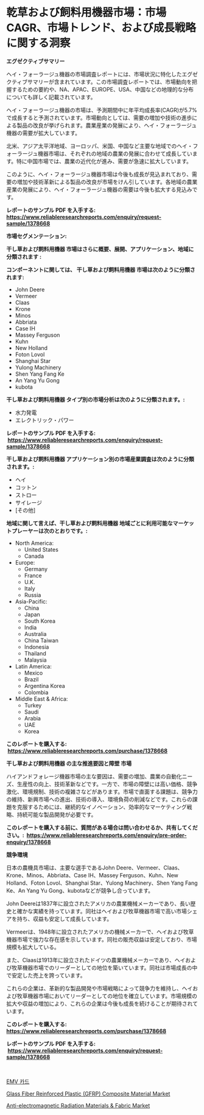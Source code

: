 <p><h1>乾草および飼料用機器市場：市場CAGR、市場トレンド、および成長戦略に関する洞察</h1></p><p><strong>エグゼクティブサマリー</strong></p>
<p><p>ヘイ・フォーラージュ機器の市場調査レポートには、市場状況に特化したエグゼクティブサマリーが含まれています。この市場調査レポートでは、市場動向を把握するための要約や、NA、APAC、EUROPE、USA、中国などの地理的な分布についても詳しく記載されています。</p><p>ヘイ・フォーラージュ機器の市場は、予測期間中に年平均成長率(CAGR)が5.7%で成長すると予測されています。市場動向としては、需要の増加や技術の進歩による製品の改良が挙げられます。農業産業の発展により、ヘイ・フォーラージュ機器の需要が拡大しています。</p><p>北米、アジア太平洋地域、ヨーロッパ、米国、中国など主要な地域でのヘイ・フォーラージュ機器市場は、それぞれの地域の農業の発展に合わせて成長しています。特に中国市場では、農業の近代化が進み、需要が急速に拡大しています。</p><p>このように、ヘイ・フォーラージュ機器市場は今後も成長が見込まれており、需要の増加や技術革新による製品の改良が市場をけん引しています。各地域の農業産業の発展により、ヘイ・フォーラージュ機器の需要は今後も拡大する見込みです。</p></p>
<p><strong>レポートのサンプル PDF を入手する: <a href="https://www.reliableresearchreports.com/enquiry/request-sample/1378668">https://www.reliableresearchreports.com/enquiry/request-sample/1378668</a></strong></p>
<p><strong>市場セグメンテーション:</strong></p>
<p><strong> 干し草および飼料用機器 市場はさらに概要、展開、アプリケーション、地域に分類されます :</strong></p>
<p><strong>コンポーネントに関しては、 干し草および飼料用機器 市場は次のように分類されます: &nbsp;</strong></p>
<p><ul><li>John Deere</li><li>Vermeer</li><li>Claas</li><li>Krone</li><li>Minos</li><li>Abbriata</li><li>Case IH</li><li>Massey Ferguson</li><li>Kuhn</li><li>New Holland</li><li>Foton Lovol</li><li>Shanghai Star</li><li>Yulong Machinery</li><li>Shen Yang Fang Ke</li><li>An Yang Yu Gong</li><li>kubota</li></ul></p>
<p><strong> 干し草および飼料用機器 タイプ別の市場分析は次のように分類されます。:</strong></p>
<p><ul><li>水力発電</li><li>エレクトリック・パワー</li></ul></p>
<p><strong>レポートのサンプル PDF を入手する: &nbsp;<a href="https://www.reliableresearchreports.com/enquiry/request-sample/1378668">https://www.reliableresearchreports.com/enquiry/request-sample/1378668</a></strong></p>
<p><strong> 干し草および飼料用機器 アプリケーション別の市場産業調査は次のように分類されます。:</strong></p>
<p><ul><li>ヘイ</li><li>コットン</li><li>ストロー</li><li>サイレージ</li><li>[その他]</li></ul></p>
<p><strong>地域に関して言えば、干し草および飼料用機器 地域ごとに利用可能なマーケットプレーヤーは次のとおりです。:</strong></p>
<p><ul>
    <li>
        North America:
        <ul>
            <li>United States</li>
            <li>Canada</li>
        </ul>
    </li>
    <li>
        Europe:
        <ul>
            <li>Germany</li>
            <li>France</li>
            <li>U.K.</li>
            <li>Italy</li>
            <li>Russia</li>
        </ul>
    </li>
    <li>
        Asia-Pacific:
        <ul>
            <li>China</li>
            <li>Japan</li>
            <li>South Korea</li>
            <li>India</li>
            <li>Australia</li>
            <li>China Taiwan</li>
            <li>Indonesia</li>
            <li>Thailand</li>
            <li>Malaysia</li>
        </ul>
    </li>
    <li>
        Latin America:
        <ul>
            <li>Mexico</li>
            <li>Brazil</li>
            <li>Argentina Korea</li>
            <li>Colombia</li>
        </ul>
    </li>
    <li>
        Middle East & Africa:
        <ul>
            <li>Turkey</li>
            <li>Saudi</li>
            <li>Arabia</li>
            <li>UAE</li>
            <li>Korea</li>
        </ul>
    </li>
    </ul></p>
<p><strong>このレポートを購入する: &nbsp;<a href="https://www.reliableresearchreports.com/purchase/1378668">https://www.reliableresearchreports.com/purchase/1378668</a></strong></p>
<p><strong>干し草および飼料用機器 の主な推進要因と障壁 市場</strong></p>
<p><p>ハイアンドフォレージ機器市場の主な要因は、需要の増加、農業の自動化ニーズ、生産性の向上、技術革新などです。一方で、市場の障壁には高い価格、競争激化、環境規制、技術の複雑さなどがあります。市場で直面する課題は、競争力の維持、新興市場への進出、技術の導入、環境負荷の削減などです。これらの課題を克服するためには、継続的なイノベーション、効率的なマーケティング戦略、持続可能な製品開発が必要です。</p></p>
<p><strong>このレポートを購入する前に、質問がある場合は問い合わせるか、共有してください。:&nbsp; <a href="https://www.reliableresearchreports.com/enquiry/pre-order-enquiry/1378668">https://www.reliableresearchreports.com/enquiry/pre-order-enquiry/1378668</a></strong></p>
<p><strong>競争環境</strong></p>
<p><p>日本の農機具市場は、主要な選手であるJohn Deere、Vermeer、Claas、Krone、Minos、Abbriata、Case IH、Massey Ferguson、Kuhn、New Holland、Foton Lovol、Shanghai Star、Yulong Machinery、Shen Yang Fang Ke、An Yang Yu Gong、kubotaなどが競争し合っています。</p><p>John Deereは1837年に設立されたアメリカの農業機械メーカーであり、長い歴史と確かな実績を持っています。同社はヘイおよび牧草機器市場で高い市場シェアを持ち、収益も安定して成長しています。</p><p>Vermeerは、1948年に設立されたアメリカの機械メーカーで、ヘイおよび牧草機器市場で強力な存在感を示しています。同社の販売収益は安定しており、市場規模も拡大している。</p><p>また、Claasは1913年に設立されたドイツの農業機械メーカーであり、ヘイおよび牧草機器市場でのリーダーとしての地位を築いています。同社は市場成長の中で安定した売上を誇っています。</p><p>これらの企業は、革新的な製品開発や市場戦略によって競争力を維持し、ヘイおよび牧草機器市場においてリーダーとしての地位を確立しています。市場規模の拡大や収益の増加により、これらの企業は今後も成長を続けることが期待されています。</p></p>
<p><strong>このレポートを購入する: &nbsp; <a href="https://www.reliableresearchreports.com/purchase/1378668">https://www.reliableresearchreports.com/purchase/1378668</a></strong></p>
<p><strong>レポートのサンプル PDF を入手する: &nbsp;<a href="https://www.reliableresearchreports.com/enquiry/request-sample/1378668">https://www.reliableresearchreports.com/enquiry/request-sample/1378668</a></strong><strong></strong></p>
<p>&nbsp;</p>
<p><p><a href="https://medium.com/@fredajerde/emv-%EC%B9%B4%EB%93%9C-%EC%8B%9C%EC%9E%A5-%EC%8B%9C%EC%9E%A5-%EC%A0%90%EC%9C%A0%EC%9C%A8-%EC%8B%9C%EC%9E%A5-%EB%8F%99%ED%96%A5-%EB%B0%8F-%EB%AF%B8%EB%9E%98-%EC%84%B1%EC%9E%A5-%ED%83%90%EC%83%89-89c27272b7ad">EMV 카드</a></p><p><a href="https://github.com/angelajermaine/Market-Research-Report-List-2/blob/main/glass-fiber-reinforced-plastic-gfrp-composite-material-market.md">Glass Fiber Reinforced Plastic (GFRP) Composite Material Market</a></p><p><a href="https://github.com/beatblasta/Market-Research-Report-List-2/blob/main/anti-electromagnetic-radiation-materials-fabric-market.md">Anti-electromagnetic Radiation Materials & Fabric Market</a></p></p>